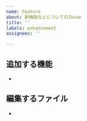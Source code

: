 ```yaml
---
name: Feature
about: 新機能などについてのIssue
title: ''
labels: enhancement
assignees: ''

---
```


## 追加する機能
<!--追加する機能を具体的に箇条書きで-->
- 

## 編集するファイル
<!--既存するものであればそのファイル名を、新しく作成する場合は新しく作成するファイル名を記述-->
-
